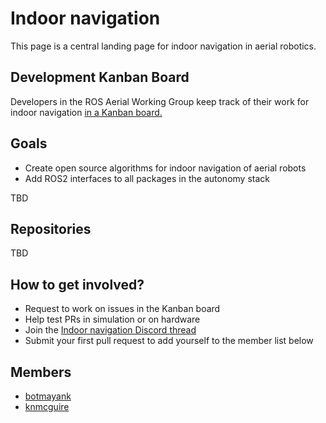 # Indoor navigation

This page is a central landing page for indoor navigation in aerial robotics. 

## Development Kanban Board

Developers in the ROS Aerial Working Group keep track of their work for indoor navigation [in a Kanban board.](https://github.com/orgs/ROS-Aerial/projects/4/views/1)

## Goals

* Create open source algorithms for indoor navigation of aerial robots
* Add ROS2 interfaces to all packages in the autonomy stack

TBD

## Repositories

TBD

## How to get involved? 

* Request to work on issues in the Kanban board
* Help test PRs in simulation or on hardware
* Join the [Indoor navigation Discord thread](https://discord.com/channels/1077825543698927656/1141902822254850128/1210243245746163752)
* Submit your first pull request to add yourself to the member list below

## Members

[comment]: <> (Keep sorted alphabetically please)

* [botmayank](https://github.com/botmayank)
* [knmcguire](https://github.com/knmcguire)